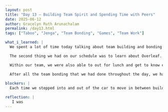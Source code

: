 ```yaml
---
layout: post
title: "Day 13 – Building Team Spirit and Spending Time with Peers"
date: 2025-06-12
author: Gracelyn Ruth Arunachalam
permalink: /day13.html
tags: ["Taboo", "Jenga", "Team Bonding", "Games", "Team Work"]

what_i_learned: |
  We spent a lot of time today talking about team building and bonding activities. We began with a game of Taboo, where each individual would have to describe a word to a group of 20 students within a time limit of 60 seconds. Through this game I was able to improve my quick thinking skills and also my communication skills. We also played a game of Jenga, where each team had volunteers to try to pick a block out of the jenga tower without toppling it over. Our team won the first game and lost the second, but I think it was a great way to meet students in other teams and to improve our communication skills. 

  The second thing we had on our schedule was to learn about Overleaf. We had a brief overview of how to write reports on overleaf for our final group report. 

  Within our team, we were also able to out for lunch and get to know each others cultures. Through this event I was able to get to know our faculty and graduate mentors better, and also learn a lot about the Chinese and Nigerian culture. Futhermore, I was able to share my own cultural experiences and practices with my team. The best part of lunch time today was that I learned how to use chopsticks!

  After all the team bonding that we had done throughout the day, we had a short session about the difference between Machine Learning models and algorithms. I understood that an ML model is a trained ML algorithm.
 
blockers: |
  Each time we stepped into and out of the car to move in between buildings, the weather outside was very hot and exhausting.

reflection: |
   I was 
---
```

